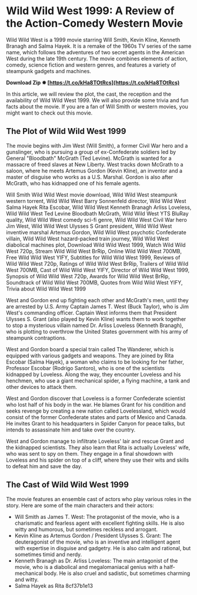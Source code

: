 
 
# Wild Wild West 1999: A Review of the Action-Comedy Western Movie
 
Wild Wild West is a 1999 movie starring Will Smith, Kevin Kline, Kenneth Branagh and Salma Hayek. It is a remake of the 1960s TV series of the same name, which follows the adventures of two secret agents in the American West during the late 19th century. The movie combines elements of action, comedy, science fiction and western genres, and features a variety of steampunk gadgets and machines.
 
**Download Zip ✸ [https://t.co/kHa8TOtRcs](https://t.co/kHa8TOtRcs)**


 
In this article, we will review the plot, the cast, the reception and the availability of Wild Wild West 1999. We will also provide some trivia and fun facts about the movie. If you are a fan of Will Smith or western movies, you might want to check out this movie.
  
## The Plot of Wild Wild West 1999
 
The movie begins with Jim West (Will Smith), a former Civil War hero and a gunslinger, who is pursuing a group of ex-Confederate soldiers led by General "Bloodbath" McGrath (Ted Levine). McGrath is wanted for a massacre of freed slaves at New Liberty. West tracks down McGrath to a saloon, where he meets Artemus Gordon (Kevin Kline), an inventor and a master of disguise who works as a U.S. Marshal. Gordon is also after McGrath, who has kidnapped one of his female agents.
 
Will Smith Wild Wild West movie download,  Wild Wild West steampunk western torrent,  Wild Wild West Barry Sonnenfeld director,  Wild Wild West Salma Hayek Rita Escobar,  Wild Wild West Kenneth Branagh Arliss Loveless,  Wild Wild West Ted Levine Bloodbath McGrath,  Wild Wild West YTS BluRay quality,  Wild Wild West comedy sci-fi genre,  Wild Wild West Civil War hero Jim West,  Wild Wild West Ulysses S Grant president,  Wild Wild West inventive marshal Artemus Gordon,  Wild Wild West psychotic Confederate villain,  Wild Wild West hazard-packed train journey,  Wild Wild West diabolical machines plot,  Download Wild Wild West 1999,  Watch Wild Wild West 720p,  Stream Wild Wild West BrRip,  Online Wild Wild West 700MB,  Free Wild Wild West YIFY,  Subtitles for Wild Wild West 1999,  Reviews of Wild Wild West 720p,  Ratings of Wild Wild West BrRip,  Trailers of Wild Wild West 700MB,  Cast of Wild Wild West YIFY,  Director of Wild Wild West 1999,  Synopsis of Wild Wild West 720p,  Awards for Wild Wild West BrRip,  Soundtrack of Wild Wild West 700MB,  Quotes from Wild Wild West YIFY,  Trivia about Wild Wild West 1999
 
West and Gordon end up fighting each other and McGrath's men, until they are arrested by U.S. Army Captain James T. West (Buck Taylor), who is Jim West's commanding officer. Captain West informs them that President Ulysses S. Grant (also played by Kevin Kline) wants them to work together to stop a mysterious villain named Dr. Arliss Loveless (Kenneth Branagh), who is plotting to overthrow the United States government with his army of steampunk contraptions.
 
West and Gordon board a special train called The Wanderer, which is equipped with various gadgets and weapons. They are joined by Rita Escobar (Salma Hayek), a woman who claims to be looking for her father, Professor Escobar (Rodrigo Santoro), who is one of the scientists kidnapped by Loveless. Along the way, they encounter Loveless and his henchmen, who use a giant mechanical spider, a flying machine, a tank and other devices to attack them.
 
West and Gordon discover that Loveless is a former Confederate scientist who lost half of his body in the war. He blames Grant for his condition and seeks revenge by creating a new nation called Lovelessland, which would consist of the former Confederate states and parts of Mexico and Canada. He invites Grant to his headquarters in Spider Canyon for peace talks, but intends to assassinate him and take over the country.
 
West and Gordon manage to infiltrate Loveless' lair and rescue Grant and the kidnapped scientists. They also learn that Rita is actually Loveless' wife, who was sent to spy on them. They engage in a final showdown with Loveless and his spider on top of a cliff, where they use their wits and skills to defeat him and save the day.
  
## The Cast of Wild Wild West 1999
 
The movie features an ensemble cast of actors who play various roles in the story. Here are some of the main characters and their actors:
 
- Will Smith as James T. West: The protagonist of the movie, who is a charismatic and fearless agent with excellent fighting skills. He is also witty and humorous, but sometimes reckless and arrogant.
- Kevin Kline as Artemus Gordon / President Ulysses S. Grant: The deuteragonist of the movie, who is an inventive and intelligent agent with expertise in disguise and gadgetry. He is also calm and rational, but sometimes timid and nerdy.
- Kenneth Branagh as Dr. Arliss Loveless: The main antagonist of the movie, who is a diabolical and megalomaniacal genius with a half-mechanical body. He is also cruel and sadistic, but sometimes charming and witty.
- Salma Hayek as Rita 8cf37b1e13


